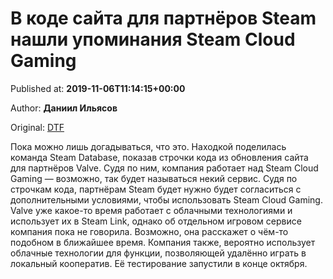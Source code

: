 
# В коде сайта для партнёров Steam нашли упоминания Steam Cloud Gaming

Published at: **2019-11-06T11:14:15+00:00**

Author: **Даниил Ильясов**

Original: [DTF](https://dtf.ru/gameindustry/79872-v-kode-sayta-dlya-partnerov-steam-nashli-upominaniya-steam-cloud-gaming)

Пока можно лишь догадываться, что это.
Находкой поделилась команда Steam Database, показав строчки кода из обновления сайта для партнёров Valve. Судя по ним, компания работает над Steam Cloud Gaming — возможно, так будет называться некий сервис.
Судя по строчкам кода, партнёрам Steam будет нужно будет согласиться с дополнительными условиями, чтобы использовать Steam Cloud Gaming.
Valve уже какое-то время работает с облачными технологиями и использует их в Steam Link, однако об отдельном игровом сервисе компания пока не говорила. Возможно, она расскажет о чём-то подобном в ближайшее время.
Компания также, вероятно использует облачные технологии для функции, позволяющей удалённо играть в локальный кооператив. Её тестирование запустили в конце октября.
